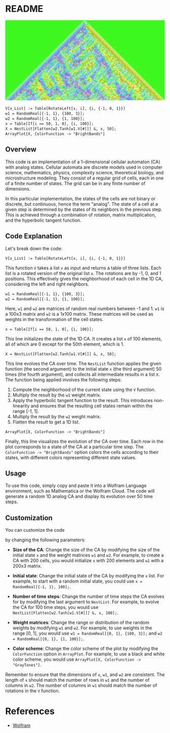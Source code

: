 # README

<img src="https://raw.githubusercontent.com/williamedwardhahn/HahnWolframCA/main/CA1.png" style=" width: 600px;">

```wolfram
V[x_List] := Table[RotateLeft[x, i], {i, {-1, 0, 1}}]
w1 = RandomReal[{-1, 1}, {100, 3}];
w2 = RandomReal[{-1, 1}, {1, 100}];
x = Table[If[i == 50, 1, 0], {i, 100}];
X = NestList[Flatten[w2.Tanh[w1.V[#]]] &, x, 50];
ArrayPlot[X, ColorFunction -> "BrightBands"]
```

## Overview

This code is an implementation of a 1-dimensional cellular automaton (CA) with analog states. Cellular automata are discrete models used in computer science, mathematics, physics, complexity science, theoretical biology, and microstructure modeling. They consist of a regular grid of cells, each in one of a finite number of states. The grid can be in any finite number of dimensions.

In this particular implementation, the states of the cells are not binary or discrete, but continuous, hence the term "analog". The state of a cell at a given step is determined by the states of its neighbors in the previous step. This is achieved through a combination of rotation, matrix multiplication, and the hyperbolic tangent function.

## Code Explanation

Let's break down the code:

```wolfram
V[x_List] := Table[RotateLeft[x, i], {i, {-1, 0, 1}}]
```
This function `V` takes a list `x` as input and returns a table of three lists. Each list is a rotated version of the original list `x`. The rotations are by -1, 0, and 1 positions. This effectively gives the neighborhood of each cell in the 1D CA, considering the left and right neighbors.

```wolfram
w1 = RandomReal[{-1, 1}, {100, 3}];
w2 = RandomReal[{-1, 1}, {1, 100}];
```
Here, `w1` and `w2` are matrices of random real numbers between -1 and 1. `w1` is a 100x3 matrix and `w2` is a 1x100 matrix. These matrices will be used as weights in the transformation of the cell states.

```wolfram
x = Table[If[i == 50, 1, 0], {i, 100}];
```
This line initializes the state of the 1D CA. It creates a list `x` of 100 elements, all of which are 0 except for the 50th element, which is 1.

```wolfram
X = NestList[Flatten[w2.Tanh[w1.V[#]]] &, x, 50];
```
This line evolves the CA over time. The `NestList` function applies the given function (the second argument) to the initial state `x` (the third argument) 50 times (the fourth argument), and collects all intermediate results in a list `X`. The function being applied involves the following steps:

1. Compute the neighborhood of the current state using the `V` function.
2. Multiply the result by the `w1` weight matrix.
3. Apply the hyperbolic tangent function to the result. This introduces non-linearity and ensures that the resulting cell states remain within the range [-1, 1].
4. Multiply the result by the `w2` weight matrix.
5. Flatten the result to get a 1D list.

```wolfram
ArrayPlot[X, ColorFunction -> "BrightBands"]
```
Finally, this line visualizes the evolution of the CA over time. Each row in the plot corresponds to a state of the CA at a particular time step. The `ColorFunction -> "BrightBands"` option colors the cells according to their states, with different colors representing different state values.

## Usage

To use this code, simply copy and paste it into a Wolfram Language environment, such as Mathematica or the Wolfram Cloud. The code will generate a random 1D analog CA and display its evolution over 50 time steps.

## Customization

You can customize the code

by changing the following parameters:

- **Size of the CA**: Change the size of the CA by modifying the size of the initial state `x` and the weight matrices `w1` and `w2`. For example, to create a CA with 200 cells, you would initialize `x` with 200 elements and `w1` with a 200x3 matrix.

- **Initial state**: Change the initial state of the CA by modifying the `x` list. For example, to start with a random initial state, you could use `x = RandomReal[{-1, 1}, 100];`.

- **Number of time steps**: Change the number of time steps the CA evolves for by modifying the last argument to `NestList`. For example, to evolve the CA for 100 time steps, you would use `NestList[Flatten[w2.Tanh[w1.V[#]]] &, x, 100];`.

- **Weight matrices**: Change the range or distribution of the random weights by modifying `w1` and `w2`. For example, to use weights in the range [0, 1], you would use `w1 = RandomReal[{0, 1}, {100, 3}];` and `w2 = RandomReal[{0, 1}, {1, 100}];`.

- **Color scheme**: Change the color scheme of the plot by modifying the `ColorFunction` option in `ArrayPlot`. For example, to use a black and white color scheme, you would use `ArrayPlot[X, ColorFunction -> "GrayTones"]`.

Remember to ensure that the dimensions of `x`, `w1`, and `w2` are consistent. The length of `x` should match the number of rows in `w1` and the number of columns in `w2`. The number of columns in `w1` should match the number of rotations in the `V` function.


# References
* [Wolfram](https://www.wolframscience.com/nks/)
